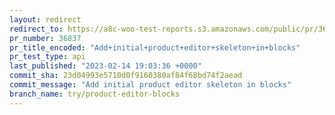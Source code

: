 ```yaml
---
layout: redirect
redirect_to: https://a8c-woo-test-reports.s3.amazonaws.com/public/pr/36837/api/index.html
pr_number: 36837
pr_title_encoded: "Add+initial+product+editor+skeleton+in+blocks"
pr_test_type: api
last_published: "2023-02-14 19:03:36 +0000"
commit_sha: 23d04993e5710d0f9160380af84f68bd74f2aead
commit_message: "Add initial product editor skeleton in blocks"
branch_name: try/product-editor-blocks
---
```

